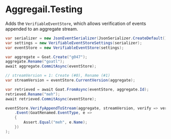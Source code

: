 # Aggregail.Testing

Adds the `VerifiableEventStore`, which allows verification of events appended to an aggregate stream.

```c#
var serializer = new JsonEventSerializer(JsonSerializer.CreateDefault());
var settings = new VerifiableEventStoreSettings(serializer);
var eventStore = new VerifiableEventStore(settings);

var aggregate = Goat.Create("g047");
aggregate.Rename("goatl");
await aggregate.CommitAsync(eventStore);

// streamVersion = 1: Create (#0), Rename (#1)
var streamVersion = eventStore.CurrentVersion(aggregate);

var retrieved = await Goat.FromAsync(eventStore, aggregate.Id);
retrieved.Rename("meh");
await retrieved.CommitAsync(eventStore);

eventStore.VerifyAppendToStream(aggregate, streamVersion, verify => verify
    .Event(GoatRenamed.EventType, e =>
    {
        Assert.Equal("meh", e.Name);
    })
);
```
